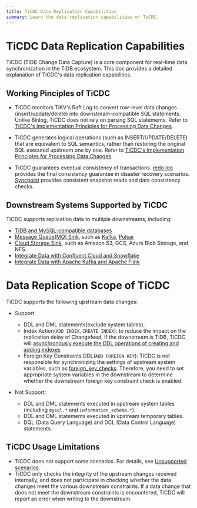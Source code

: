 ```yaml
---
title: TiCDC Data Replication Capabilities
summary: Learn the data replication capabilities of TiCDC.
---
```


# TiCDC Data Replication Capabilities

TiCDC (TiDB Change Data Capture) is a core component for real-time data synchronization in the TiDB ecosystem. This doc provides a detailed explanation of TiCDC's data replication capabilities.

## Working Pinciples of TiCDC

+ TiCDC monitors TiKV's Raft Log to convert row-level data changes (insert/update/delete) into downstream-compatible SQL statements. Unlike Binlog, TiCDC does not rely on parsing SQL statements. Refer to [TiCDC's Implementation Principles for Processing Data Changes](/ticdc/ticdc-overview.md#implementation-of-processing-data-changes).


+ TiCDC generates logical operations (such as INSERT/UPDATE/DELETE) that are equivalent to SQL semantics, rather than restoring the original SQL executed upstream one by one. Refer to [TiCDC's Implementation Principles for Processing Data Changes](/ticdc/ticdc-overview.md#implementation-of-processing-data-changes).

+ TiCDC guarantees eventual consistency of transactions. [redo log](/ticdc/ticdc-sink-to-mysql.md#eventually-consistent-replication-in-disaster-scenarios) provides the final consistency guarantee in disaster recovery scenarios. [Syncpoint](/ticdc/ticdc-upstream-downstream-check.md#enable-syncpoint) provides consistent snapshot reads and data consistency checks.

## Downstream Systems Supported by TiCDC

TiCDC supports replication data to multiple downstreams, including:

- [TiDB and MySQL-compatible databases](/ticdc/ticdc-sink-to-mysql.md)
- [Message Queue(MQ) Sink](/ticdc/ticdc-changefeed-config.md#sink), such as [Kafka](/ticdc/ticdc-sink-to-kafka.md), [Pulsar](/ticdc/ticdc-sink-to-pulsar.md)
- [Cloud Storage Sink](/ticdc/ticdc-sink-to-cloud-storage.md), such as Amazon S3, GCS, Azure Blob Storage, and NFS.
- [Integrate Data with Confluent Cloud and Snowflake](/ticdc/integrate-confluent-using-ticdc.md)
- [Integrate Data with Apache Kafka and Apache Flink](/ticdc/replicate-data-to-kafka-and-flink.md)


# Data Replication Scope of TiCDC

TiCDC supports the following upstream data changes:

- Support
  - DDL and DML statements(exclude system tables).
  - Index Action(`ADD INDEX`, `CREATE INDEX`): to reduce the impact on the replication delay of Changefeed, if the downstream is TiDB, TiCDC will [asynchronously execute the DDL operations of creating and adding indexes](/ticdc/ticdc-ddl.md#asynchronous-execution-of-add-index-and-create-index-ddls)
  - Foreign Key Constraints DDL(`ADD FOREIGN KEY`): TiCDC is not responsible for synchronizing the settings of upstream system variables, such as [foreign_key_checks](/system-variables.md#foreign_key_checks). Therefore, you need to set appropriate system variables in the downstream to determine whether the downstream foreign key constraint check is enabled.

- Not Support:
  - DDL and DML statements executed in upstream system tables (including `mysql.*` and `information_schema.*`).
  - DDL and DML statements executed in upstream temporary tables.
  - DQL (Data Query Language) and DCL (Data Control Language) statements.

## TiCDC Usage Limitations​

- TiCDC does not support some scenarios. For details, see [Unsupported scenarios](/ticdc/ticdc-overview.md#unsupported-scenarios).
- TiCDC only checks the integrity of the upstream changes received internally, and does not participate in checking whether the data changes meet the various downstream constraints. If a data change that does not meet the downstream constraints is encountered, TiCDC will report an error when writing to the downstream.